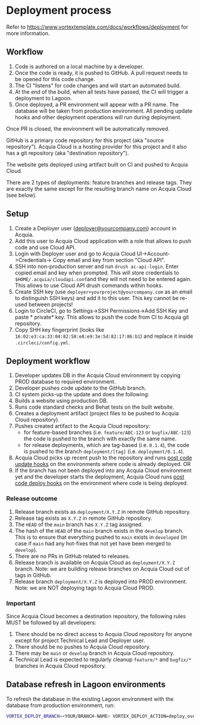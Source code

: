 # Deployment process

Refer to https://www.vortextemplate.com/docs/workflows/deployment for more information.

## Workflow

1. Code is authored on a local machine by a developer.
2. Once the code is ready, it is pushed to GitHub. A pull request needs to be
   opened for this code change.
3. The CI "listens" for code changes and will start an automated build.
4. At the end of the build, when all tests have passed, the CI will trigger a
   deployment to Lagoon.
5. Once deployed, a PR environment will appear with a PR name. The database will
   be taken from production environment.
   All pending update hooks and other deployment operations will run during
   deployment.

Once PR is closed, the environment will be automatically removed.

[//]: # (#;< HOSTING_ACQUIA)

GitHub is a primary code repository for this project (aka "source repository").
Acquia Cloud is a hosting provider for this project and it also has a git
repository (aka "destination repository").

The website gets deployed using artifact built on CI and pushed to Acquia Cloud.

There are 2 types of deployments: feature branches and release tags. They are
exactly the same except for the resulting branch name on Acquia Cloud (see
below).

## Setup

1. Create a Deployer user (deployer@yourcompany.com) account in Acquia.
2. Add this user to Acquia Cloud application with a role that allows to push
   code and use Cloud API.
3. Login with Deployer user and go to Acquia Cloud UI->Account->Credentials->
   Copy email and key from section "Cloud API".
4. SSH into non-production server and run `drush ac-api-login`. Enter copied
   email and key when prompted. This will store credentials
   to `$HOME/.acquia/cloudapi.conf`and they will not need to be entered again.
   This allows to use Cloud API drush commands within hooks.
5. Create SSH key (use `deployer+yourproject@yourcompany.com` as an email to
   distinguish SSH keys) and add it to this user. This key cannot be re-used
   between projects!
6. Login to CircleCI, go to Settings->SSH Permissions->Add SSH Key and paste *
   private* key. This allows to push the code from CI to Acquia git repository.
7. Copy SHH key fingerprint (looks
   like `16:02:e3:ca:33:04:82:58:e8:e9:3e:5d:82:17:86:b1`) and replace it
   inside `.circleci/config.yml`.

## Deployment workflow

1. Developer updates DB in the Acquia Cloud environment by copying PROD database
   to required environment.
2. Developer pushes code update to the GitHub branch.
3. CI system picks-up the update and does the following:
4. Builds a website using production DB.
5. Runs code standard checks and Behat tests on the built website.
6. Creates a deployment artifact (project files to be pushed to Acquia Cloud
   repository).
7. Pushes created artifact to the Acquia Cloud repository:
   - for feature-based branches (i.e. `feature/ABC-123` or `bugfix/ABC-123`)
   the code is pushed to the branch with exactly the same name.
   - for release deployments, which are tag-based (i.e. `0.1.4`), the code is
   pushed to the branch `deployment/[tag]` (i.e. `deployment/0.1.4`).
8. Acquia Cloud picks up recent push to the repository and
   runs [post code update hooks](hooks/dev/post-code-update) on the environments
   where code is already deployed.
   OR
9. If the branch has not been deployed into any Acquia Cloud environment yet and
   the developer starts the deployment, Acquia Cloud
   runs [post code deploy hooks](hooks/dev/post-code-deploy) on the environment
   where code is being deployed.

### Release outcome

1. Release branch exists as `deployment/X.Y.Z` in remote GitHub repository.
2. Release tag exists as `X.Y.Z` in remote GitHub repository.
3. The `HEAD` of the `main` branch has `X.Y.Z` tag assigned.
4. The hash of the `HEAD` of the `main` branch exists in the `develop` branch.
   This is to ensure that everything pushed to `main` exists in `developed` (in
   case if `main` had any hot-fixes that not yet have been merged to `develop`).
5. There are no PRs in GitHub related to releases.
6. Release branch is available on Acquia Cloud as `deployment/X.Y.Z` branch.
   Note: we are building release branches on Acquia Cloud out of tags in GitHub.
7. Release branch `deployment/X.Y.Z` is deployed into PROD environment. Note: we
   are NOT deploying tags to Acquia Cloud PROD.

### Important

Since Acquia Cloud becomes a destination repository, the following rules MUST be
followed by all developers:

1. There should be no direct access to Acquia Cloud repository for anyone except
   for project Technical Lead and Deployer user.
2. There should be no pushes to Acquia Cloud repository.
3. There may be `main` or `develop` branch in Acquia Cloud repository.
4. Technical Lead is expected to regularly cleanup `feature/*` and `bugfix/*`
   branches in Acquia Cloud repository.

[//]: # (#;> HOSTING_ACQUIA)

[//]: # (#;< HOSTING_LAGOON)

## Database refresh in Lagoon environments

To refresh the database in the existing Lagoon environment with the database from
production environment, run:

```bash
VORTEX_DEPLOY_BRANCH=<YOUR/BRANCH-NAME> VORTEX_DEPLOY_ACTION=deploy_override_db ahoy deploy
```

[//]: # (#;> HOSTING_LAGOON)

